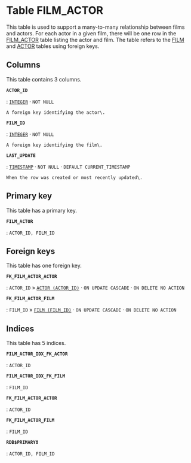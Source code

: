 # Table **FILM\_ACTOR**

This table is used to support a many\-to\-many relationship between films and actors\. For each actor in a given film, there will be one row in the [FILM\_ACTOR](../../tables/film_actor) table listing the actor and film\. The table refers to the [FILM](../../tables/film) and [ACTOR](../../tables/actor) tables using foreign keys\.

## Columns

This table contains 3 columns.

**`ACTOR_ID`**

:   [`INTEGER`](https://firebirdsql.org/file/documentation/html/en/refdocs/fblangref40/firebird-40-language-reference.html#fblangref40-datatypes-inttypes) · `NOT NULL`

    A foreign key identifying the actor\.

**`FILM_ID`**

:   [`INTEGER`](https://firebirdsql.org/file/documentation/html/en/refdocs/fblangref40/firebird-40-language-reference.html#fblangref40-datatypes-inttypes) · `NOT NULL`

    A foreign key identifying the film\.

**`LAST_UPDATE`**

:   [`TIMESTAMP`](https://firebirdsql.org/file/documentation/html/en/refdocs/fblangref40/firebird-40-language-reference.html#fblangref40-datatypes-datetime) · `NOT NULL` · `DEFAULT CURRENT_TIMESTAMP`

    When the row was created or most recently updated\.

## Primary key

This table has a primary key.

**`FILM_ACTOR`**

:   `ACTOR_ID, FILM_ID`

## Foreign keys

This table has one foreign key.

**`FK_FILM_ACTOR_ACTOR`**

:   `ACTOR_ID` » [`ACTOR (ACTOR_ID)`](../../tables/actor) · `ON UPDATE CASCADE` · `ON DELETE NO ACTION`

**`FK_FILM_ACTOR_FILM`**

:   `FILM_ID` » [`FILM (FILM_ID)`](../../tables/film) · `ON UPDATE CASCADE` · `ON DELETE NO ACTION`

## Indices

This table has 5 indices.

**`FILM_ACTOR_IDX_FK_ACTOR`**

:   `ACTOR_ID`

**`FILM_ACTOR_IDX_FK_FILM`**

:   `FILM_ID`

**`FK_FILM_ACTOR_ACTOR`**

:   `ACTOR_ID`

**`FK_FILM_ACTOR_FILM`**

:   `FILM_ID`

**`RDB$PRIMARY8`**

:   `ACTOR_ID, FILM_ID`
